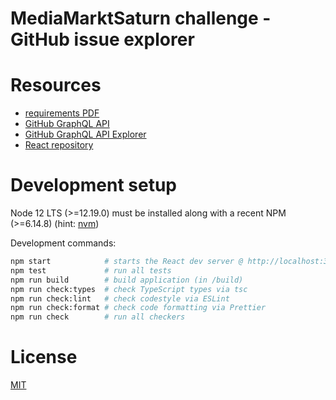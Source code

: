 # MediaMarktSaturn challenge - GitHub issue explorer

# Resources

- [requirements PDF](./requirements.pdf)
- [GitHub GraphQL API](https://docs.github.com/en/free-pro-team@latest/graphql)
- [GitHub GraphQL API Explorer](https://developer.github.com/v4/explorer/)
- [React repository](https://github.com/facebook/react)

# Development setup

Node 12 LTS (>=12.19.0) must be installed along with a recent NPM (>=6.14.8) (hint: [nvm](https://github.com/nvm-sh/nvm))

Development commands:

```bash
npm start            # starts the React dev server @ http://localhost:3000
npm test             # run all tests
npm run build        # build application (in /build)
npm run check:types  # check TypeScript types via tsc
npm run check:lint   # check codestyle via ESLint
npm run check:format # check code formatting via Prettier
npm run check        # run all checkers
```

# License

[MIT](./LICENSE.md)
